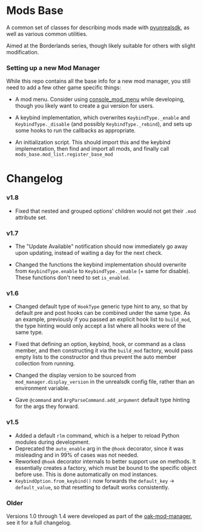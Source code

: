 # Mods Base
A common set of classes for describing mods made with
[pyunrealsdk](https://github.com/bl-sdk/pyunrealsdk/), as well as various common utilities.

Aimed at the Borderlands series, though likely suitable for others with slight modification.

### Setting up a new Mod Manager
While this repo contains all the base info for a new mod manager, you still need to add a few other
game specific things:

- A mod menu. Consider using [console_mod_menu](https://github.com/bl-sdk/console_mod_menu/)
  while developing, though you likely want to create a gui version for users.

- A keybind implementation, which overwrites `KeybindType._enable` and `KeybindType._disable` (and
  possibly `KeybindType._rebind`), and sets up some hooks to run the callbacks as appropriate.

- An initialization script. This should import this and the keybind implementation, then find and
  import all mods, and finally call `mods_base.mod_list.register_base_mod`

# Changelog

### v1.8
- Fixed that nested and grouped options' children would not get their `.mod` attribute set.

### v1.7
- The "Update Available" notification should now immediately go away upon updating, instead of
  waiting a day for the next check.

- Changed the functions the keybind implementation should overwrite from `KeybindType.enable` to
  `KeybindType._enable` (+ same for disable). These functions don't need to set `is_enabled`.

### v1.6
- Changed default type of `HookType` generic type hint to any, so that by default pre and post hooks
  can be combined under the same type. As an example, previously if you passed an explicit hook list
  to `build_mod`, the type hinting would only accept a list where all hooks were of the same type.

- Fixed that defining an option, keybind, hook, or command as a class member, and then constructing
  it via the `build_mod` factory, would pass empty lists to the constructor and thus prevent the
  auto member collection from running.

- Changed the display version to be sourced from `mod_manager.display_version` in the unrealsdk
  config file, rather than an environment variable.

- Gave `@command` and `ArgParseCommand.add_argument` default type hinting for the args they forward.

### v1.5
- Added a default `rlm` command, which is a helper to reload Python modules during development.
- Deprecated the `auto_enable` arg in the `@hook` decorator, since it was misleading and in 99% of
  cases was not needed.
- Reworked `@hook` decorator internals to better support use on methods. It essentially creates a
  factory, which must be bound to the specific object before use. This is done automatically on mod
  instances.
- `KeybindOption.from_keybind()` now forwards the `default_key` -> `default_value`, so that
  resetting to default works consistently.
  
### Older
Versions 1.0 through 1.4 were developed as part of the
[oak-mod-manager](https://github.com/bl-sdk/oak-mod-manager/blob/master/changelog.md#v14), see it
for a full changelog.
